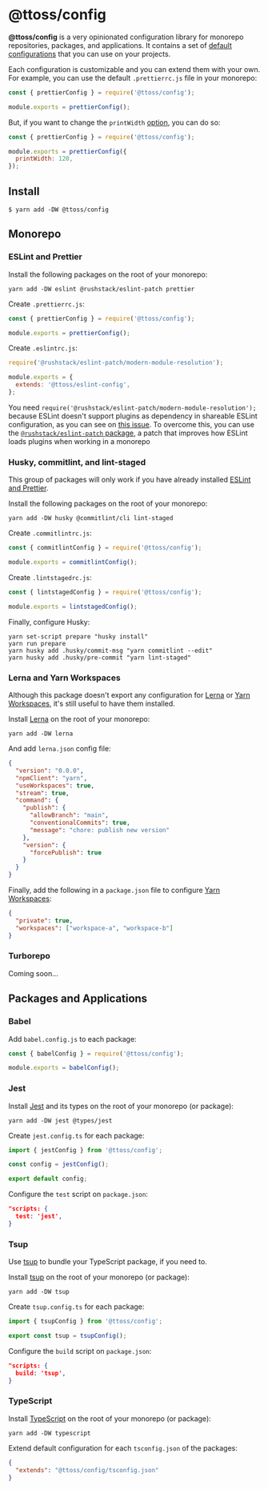 # @ttoss/config

<strong>@ttoss/config</strong> is a very opinionated configuration library for monorepo repositories, packages, and applications. It contains a set of <a href="/docs/core/config/default-configs">default configurations</a> that you can use on your projects.

Each configuration is customizable and you can extend them with your own. For example, you can use the default `.prettierrc.js` file in your monorepo:

```js title=".prettierrc.js"
const { prettierConfig } = require('@ttoss/config');

module.exports = prettierConfig();
```

But, if you want to change the `printWidth` [option](https://prettier.io/docs/en/options.html), you can do so:

```js title=".prettierrc.js"
const { prettierConfig } = require('@ttoss/config');

module.exports = prettierConfig({
  printWidth: 120,
});
```

## Install

```shell
$ yarn add -DW @ttoss/config
```

## Monorepo

### ESLint and Prettier

Install the following packages on the root of your monorepo:

```shell
yarn add -DW eslint @rushstack/eslint-patch prettier
```

Create `.prettierrc.js`:

```js title=".prettierrc.js"
const { prettierConfig } = require('@ttoss/config');

module.exports = prettierConfig();
```

Create `.eslintrc.js`:

```js title=".eslintrc.js"
require('@rushstack/eslint-patch/modern-module-resolution');

module.exports = {
  extends: '@ttoss/eslint-config',
};
```

You need `require('@rushstack/eslint-patch/modern-module-resolution');` because ESLint doesn't support plugins as dependency in shareable ESLint configuration, as you can see on [this issue](https://github.com/eslint/eslint/issues/3458). To overcome this, you can use the [`@rushstack/eslint-patch` package](https://www.npmjs.com/package/@rushstack/eslint-patch), a patch that improves how ESLint loads plugins when working in a monorepo

### Husky, commitlint, and lint-staged

This group of packages will only work if you have already installed [ESLint and Prettier](#eslint-and-prettier).

Install the following packages on the root of your monorepo:

```shell
yarn add -DW husky @commitlint/cli lint-staged
```

Create `.commitlintrc.js`:

```js title=".commitlintrc.js"
const { commitlintConfig } = require('@ttoss/config');

module.exports = commitlintConfig();
```

Create `.lintstagedrc.js`:

```js title=".lintstagedrc.js"
const { lintstagedConfig } = require('@ttoss/config');

module.exports = lintstagedConfig();
```

Finally, configure Husky:

```shell
yarn set-script prepare "husky install"
yarn run prepare
yarn husky add .husky/commit-msg "yarn commitlint --edit"
yarn husky add .husky/pre-commit "yarn lint-staged"
```

### Lerna and Yarn Workspaces

Although this package doesn't export any configuration for [Lerna](https://github.com/lerna/lerna) or [Yarn Workspaces](https://classic.yarnpkg.com/lang/en/docs/workspaces/), it's still useful to have them installed.

Install [Lerna](https://github.com/lerna/lerna) on the root of your monorepo:

```shell
yarn add -DW lerna
```

And add `lerna.json` config file:

```json title="lerna.json"
{
  "version": "0.0.0",
  "npmClient": "yarn",
  "useWorkspaces": true,
  "stream": true,
  "command": {
    "publish": {
      "allowBranch": "main",
      "conventionalCommits": true,
      "message": "chore: publish new version"
    },
    "version": {
      "forcePublish": true
    }
  }
}
```

Finally, add the following in a `package.json` file to configure [Yarn Workspaces](https://classic.yarnpkg.com/lang/en/docs/workspaces/):

```json title="package.json"
{
  "private": true,
  "workspaces": ["workspace-a", "workspace-b"]
}
```

### Turborepo

Coming soon...

## Packages and Applications

### Babel

Add `babel.config.js` to each package:

```js title="babel.config.js"
const { babelConfig } = require('@ttoss/config');

module.exports = babelConfig();
```

### Jest

Install [Jest](https://jestjs.io/) and its types on the root of your monorepo (or package):

```shell
yarn add -DW jest @types/jest
```

Create `jest.config.ts` for each package:

```ts title="jest.config.ts"
import { jestConfig } from '@ttoss/config';

const config = jestConfig();

export default config;
```

Configure the `test` script on `package.json`:

```json title="package.json"
"scripts: {
  test: 'jest',
}
```

### Tsup

Use [tsup](https://tsup.egoist.sh/) to bundle your TypeScript package, if you need to.

Install [tsup](https://tsup.egoist.sh/) on the root of your monorepo (or package):

```shell
yarn add -DW tsup
```

Create `tsup.config.ts` for each package:

```ts title="tsup.config.ts"
import { tsupConfig } from '@ttoss/config';

export const tsup = tsupConfig();
```

Configure the `build` script on `package.json`:

```json title="package.json"
"scripts: {
  build: 'tsup',
}
```

### TypeScript

Install [TypeScript](https://www.npmjs.com/package/typescript) on the root of your monorepo (or package):

```shell
yarn add -DW typescript
```

Extend default configuration for each `tsconfig.json` of the packages:

```json title="tsconfig.json"
{
  "extends": "@ttoss/config/tsconfig.json"
}
```
